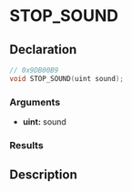 # STOP_SOUND

## Declaration
```cpp
// 0x9DB00B9
void STOP_SOUND(uint sound);
```

### Arguments
- **uint:** sound

### Results

## Description
